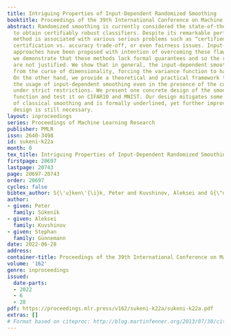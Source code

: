 ```yaml
---
title: Intriguing Properties of Input-Dependent Randomized Smoothing
booktitle: Proceedings of the 39th International Conference on Machine Learning
abstract: Randomized smoothing is currently considered the state-of-the-art method
  to obtain certifiably robust classifiers. Despite its remarkable performance, the
  method is associated with various serious problems such as “certified accuracy waterfalls”,
  certification vs. accuracy trade-off, or even fairness issues. Input-dependent smoothing
  approaches have been proposed with intention of overcoming these flaws. However,
  we demonstrate that these methods lack formal guarantees and so the resulting certificates
  are not justified. We show that in general, the input-dependent smoothing suffers
  from the curse of dimensionality, forcing the variance function to have low semi-elasticity.
  On the other hand, we provide a theoretical and practical framework that enables
  the usage of input-dependent smoothing even in the presence of the curse of dimensionality,
  under strict restrictions. We present one concrete design of the smoothing variance
  function and test it on CIFAR10 and MNIST. Our design mitigates some of the problems
  of classical smoothing and is formally underlined, yet further improvement of the
  design is still necessary.
layout: inproceedings
series: Proceedings of Machine Learning Research
publisher: PMLR
issn: 2640-3498
id: sukeni-k22a
month: 0
tex_title: Intriguing Properties of Input-Dependent Randomized Smoothing
firstpage: 20697
lastpage: 20743
page: 20697-20743
order: 20697
cycles: false
bibtex_author: S{\'u}ken\'{\i}k, Peter and Kuvshinov, Aleksei and G{\"u}nnemann, Stephan
author:
- given: Peter
  family: Súkenı́k
- given: Aleksei
  family: Kuvshinov
- given: Stephan
  family: Günnemann
date: 2022-06-28
address:
container-title: Proceedings of the 39th International Conference on Machine Learning
volume: '162'
genre: inproceedings
issued:
  date-parts:
  - 2022
  - 6
  - 28
pdf: https://proceedings.mlr.press/v162/sukeni-k22a/sukeni-k22a.pdf
extras: []
# Format based on citeproc: http://blog.martinfenner.org/2013/07/30/citeproc-yaml-for-bibliographies/
---
```

